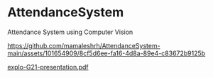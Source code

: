 # AttendanceSystem
Attendance System using Computer Vision 




https://github.com/mamaleshrh/AttendanceSystem-main/assets/101654909/8cf5d6ee-fa16-4d8a-89e4-c83672b9125b

[explo-G21-presentation.pdf](https://github.com/mamaleshrh/AttendanceSystem-main/files/11463855/explo-G21-presentation.pdf)
